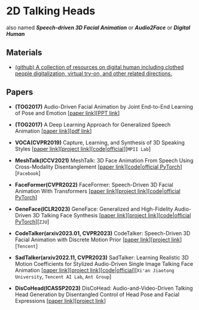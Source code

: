 # 2D Talking Heads
also named ***Speech-driven 3D Facial Animation*** or ***Audio2Face*** or ***Digital Human***

## Materials

* [(github) A collection of resources on digital human including clothed people digitalization, virtual try-on, and other related directions.](https://github.com/weihaox/awesome-digital-human)

## Papers

* **(TOG2017)** Audio-Driven Facial Animation by Joint End-to-End Learning of Pose and Emotion [[paper link](https://dl.acm.org/doi/abs/10.1145/3072959.3073658)][[PPT link](https://pdfs.semanticscholar.org/95b8/03d07c37e8349bd7b1318367d8237c76cbc0.pdf)]

* **(TOG2017)** A Deep Learning Approach for Generalized Speech Animation [[paper link](https://dl.acm.org/doi/abs/10.1145/3072959.3073699)][[pdf link](https://ueaeprints.uea.ac.uk/id/eprint/64948/1/Accepted_manuscript.pdf)]

* **VOCA(CVPR2019)** Capture, Learning, and Synthesis of 3D Speaking Styles [[paper link](https://openaccess.thecvf.com/content_CVPR_2019/html/Cudeiro_Capture_Learning_and_Synthesis_of_3D_Speaking_Styles_CVPR_2019_paper.html)][[project link](https://voca.is.tue.mpg.de/)][[code|official](https://github.com/TimoBolkart/voca)][`MPII Lab`]

* **MeshTalk(ICCV2021)** MeshTalk: 3D Face Animation From Speech Using Cross-Modality Disentanglement
 [[paper link](https://openaccess.thecvf.com/content/ICCV2021/html/Richard_MeshTalk_3D_Face_Animation_From_Speech_Using_Cross-Modality_Disentanglement_ICCV_2021_paper.html)][[code|official PyTorch](https://github.com/facebookresearch/meshtalk)][`Facebook`]

* **FaceFormer(CVPR2022)** FaceFormer: Speech-Driven 3D Facial Animation With Transformers [[paper link](https://openaccess.thecvf.com/content/CVPR2022/html/Fan_FaceFormer_Speech-Driven_3D_Facial_Animation_With_Transformers_CVPR_2022_paper.html)][[project link](https://evelynfan.github.io/audio2face/)][[code|official PyTorch](https://github.com/EvelynFan/FaceFormer)]

* **GeneFace(ICLR2023)** GeneFace: Generalized and High-Fidelity Audio-Driven 3D Talking Face Synthesis [[paper link](https://arxiv.org/abs/2301.13430)][[project link](https://geneface.github.io/)][[code|official PyTorch](https://github.com/yerfor/GeneFace)][`ZJU`]

* **CodeTalker(arxiv2023.01, CVPR2023)** CodeTalker: Speech-Driven 3D Facial Animation with Discrete Motion Prior [[paper link](https://arxiv.org/abs/2301.02379)][[project link](https://doubiiu.github.io/projects/codetalker/)][`Tencent`]

* **SadTalker(arxiv2022.11, CVPR2023)** SadTalker: Learning Realistic 3D Motion Coefficients for Stylized Audio-Driven Single Image Talking Face Animation [[paper link](https://arxiv.org/abs/2211.12194)][[project link](https://sadtalker.github.io/)][[code|official](https://github.com/Winfredy/SadTalker)][`Xi'an Jiaotong University`, `Tencent AI Lab`, `Ant Group`]

* **DisCoHead(ICASSP2023)** DisCoHead: Audio-and-Video-Driven Talking Head Generation by Disentangled Control of Head Pose and Facial Expressions [[paper link](https://arxiv.org/abs/2303.07697)][[project link](https://deepbrainai-research.github.io/discohead/)]
